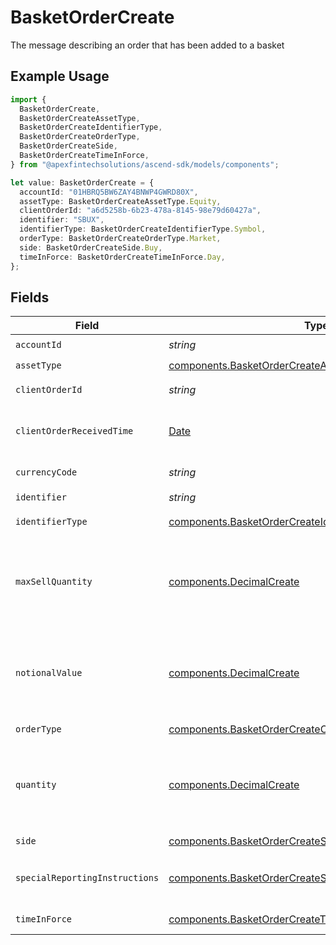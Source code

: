 # BasketOrderCreate

The message describing an order that has been added to a basket

## Example Usage

```typescript
import {
  BasketOrderCreate,
  BasketOrderCreateAssetType,
  BasketOrderCreateIdentifierType,
  BasketOrderCreateOrderType,
  BasketOrderCreateSide,
  BasketOrderCreateTimeInForce,
} from "@apexfintechsolutions/ascend-sdk/models/components";

let value: BasketOrderCreate = {
  accountId: "01HBRQ5BW6ZAY4BNWP4GWRD80X",
  assetType: BasketOrderCreateAssetType.Equity,
  clientOrderId: "a6d5258b-6b23-478a-8145-98e79d60427a",
  identifier: "SBUX",
  identifierType: BasketOrderCreateIdentifierType.Symbol,
  orderType: BasketOrderCreateOrderType.Market,
  side: BasketOrderCreateSide.Buy,
  timeInForce: BasketOrderCreateTimeInForce.Day,
};
```

## Fields

| Field                                                                                                                                                                                                                                                                                                                                                        | Type                                                                                                                                                                                                                                                                                                                                                         | Required                                                                                                                                                                                                                                                                                                                                                     | Description                                                                                                                                                                                                                                                                                                                                                  | Example                                                                                                                                                                                                                                                                                                                                                      |
| ------------------------------------------------------------------------------------------------------------------------------------------------------------------------------------------------------------------------------------------------------------------------------------------------------------------------------------------------------------ | ------------------------------------------------------------------------------------------------------------------------------------------------------------------------------------------------------------------------------------------------------------------------------------------------------------------------------------------------------------ | ------------------------------------------------------------------------------------------------------------------------------------------------------------------------------------------------------------------------------------------------------------------------------------------------------------------------------------------------------------ | ------------------------------------------------------------------------------------------------------------------------------------------------------------------------------------------------------------------------------------------------------------------------------------------------------------------------------------------------------------ | ------------------------------------------------------------------------------------------------------------------------------------------------------------------------------------------------------------------------------------------------------------------------------------------------------------------------------------------------------------ |
| `accountId`                                                                                                                                                                                                                                                                                                                                                  | *string*                                                                                                                                                                                                                                                                                                                                                     | :heavy_check_mark:                                                                                                                                                                                                                                                                                                                                           | The identifier of the account transacting this order                                                                                                                                                                                                                                                                                                         | 01HBRQ5BW6ZAY4BNWP4GWRD80X                                                                                                                                                                                                                                                                                                                                   |
| `assetType`                                                                                                                                                                                                                                                                                                                                                  | [components.BasketOrderCreateAssetType](../../models/components/basketordercreateassettype.md)                                                                                                                                                                                                                                                               | :heavy_check_mark:                                                                                                                                                                                                                                                                                                                                           | The type of the asset in this order                                                                                                                                                                                                                                                                                                                          | EQUITY                                                                                                                                                                                                                                                                                                                                                       |
| `clientOrderId`                                                                                                                                                                                                                                                                                                                                              | *string*                                                                                                                                                                                                                                                                                                                                                     | :heavy_check_mark:                                                                                                                                                                                                                                                                                                                                           | User-supplied unique order ID. Cannot be more than 40 characters long.                                                                                                                                                                                                                                                                                       | a6d5258b-6b23-478a-8145-98e79d60427a                                                                                                                                                                                                                                                                                                                         |
| `clientOrderReceivedTime`                                                                                                                                                                                                                                                                                                                                    | [Date](https://developer.mozilla.org/en-US/docs/Web/JavaScript/Reference/Global_Objects/Date)                                                                                                                                                                                                                                                                | :heavy_minus_sign:                                                                                                                                                                                                                                                                                                                                           | Time the order request was received by the client. Must be in the past.                                                                                                                                                                                                                                                                                      | {<br/>"nanos": 673000000,<br/>"seconds": 1712081789<br/>}                                                                                                                                                                                                                                                                                                    |
| `currencyCode`                                                                                                                                                                                                                                                                                                                                               | *string*                                                                                                                                                                                                                                                                                                                                                     | :heavy_minus_sign:                                                                                                                                                                                                                                                                                                                                           | Defaults to "USD". Only "USD" is supported. Full list of currency codes is defined at: https://en.wikipedia.org/wiki/ISO_4217                                                                                                                                                                                                                                | USD                                                                                                                                                                                                                                                                                                                                                          |
| `identifier`                                                                                                                                                                                                                                                                                                                                                 | *string*                                                                                                                                                                                                                                                                                                                                                     | :heavy_check_mark:                                                                                                                                                                                                                                                                                                                                           | Identifier of the asset (of the type specified in `identifier_type`).                                                                                                                                                                                                                                                                                        | SBUX                                                                                                                                                                                                                                                                                                                                                         |
| `identifierType`                                                                                                                                                                                                                                                                                                                                             | [components.BasketOrderCreateIdentifierType](../../models/components/basketordercreateidentifiertype.md)                                                                                                                                                                                                                                                     | :heavy_check_mark:                                                                                                                                                                                                                                                                                                                                           | The identifier type of the asset being ordered. For Equities: only SYMBOL is supported For Mutual Funds: only SYMBOL and CUSIP are supported                                                                                                                                                                                                                 | SYMBOL                                                                                                                                                                                                                                                                                                                                                       |
| `maxSellQuantity`                                                                                                                                                                                                                                                                                                                                            | [components.DecimalCreate](../../models/components/decimalcreate.md)                                                                                                                                                                                                                                                                                         | :heavy_minus_sign:                                                                                                                                                                                                                                                                                                                                           | A representation of a decimal value, such as 2.5. Clients may convert values into language-native decimal formats, such as Java's [BigDecimal][] or Python's [decimal.Decimal][].<br/><br/> [BigDecimal]:<br/> https://docs.oracle.com/en/java/javase/11/docs/api/java.base/java/math/BigDecimal.html<br/> [decimal.Decimal]: https://docs.python.org/3/library/decimal.html |                                                                                                                                                                                                                                                                                                                                                              |
| `notionalValue`                                                                                                                                                                                                                                                                                                                                              | [components.DecimalCreate](../../models/components/decimalcreate.md)                                                                                                                                                                                                                                                                                         | :heavy_minus_sign:                                                                                                                                                                                                                                                                                                                                           | A representation of a decimal value, such as 2.5. Clients may convert values into language-native decimal formats, such as Java's [BigDecimal][] or Python's [decimal.Decimal][].<br/><br/> [BigDecimal]:<br/> https://docs.oracle.com/en/java/javase/11/docs/api/java.base/java/math/BigDecimal.html<br/> [decimal.Decimal]: https://docs.python.org/3/library/decimal.html |                                                                                                                                                                                                                                                                                                                                                              |
| `orderType`                                                                                                                                                                                                                                                                                                                                                  | [components.BasketOrderCreateOrderType](../../models/components/basketordercreateordertype.md)                                                                                                                                                                                                                                                               | :heavy_check_mark:                                                                                                                                                                                                                                                                                                                                           | The execution type of this order.                                                                                                                                                                                                                                                                                                                            | MARKET                                                                                                                                                                                                                                                                                                                                                       |
| `quantity`                                                                                                                                                                                                                                                                                                                                                   | [components.DecimalCreate](../../models/components/decimalcreate.md)                                                                                                                                                                                                                                                                                         | :heavy_minus_sign:                                                                                                                                                                                                                                                                                                                                           | A representation of a decimal value, such as 2.5. Clients may convert values into language-native decimal formats, such as Java's [BigDecimal][] or Python's [decimal.Decimal][].<br/><br/> [BigDecimal]:<br/> https://docs.oracle.com/en/java/javase/11/docs/api/java.base/java/math/BigDecimal.html<br/> [decimal.Decimal]: https://docs.python.org/3/library/decimal.html |                                                                                                                                                                                                                                                                                                                                                              |
| `side`                                                                                                                                                                                                                                                                                                                                                       | [components.BasketOrderCreateSide](../../models/components/basketordercreateside.md)                                                                                                                                                                                                                                                                         | :heavy_check_mark:                                                                                                                                                                                                                                                                                                                                           | The side of this order.                                                                                                                                                                                                                                                                                                                                      | BUY                                                                                                                                                                                                                                                                                                                                                          |
| `specialReportingInstructions`                                                                                                                                                                                                                                                                                                                               | [components.BasketOrderCreateSpecialReportingInstructions](../../models/components/basketordercreatespecialreportinginstructions.md)[]                                                                                                                                                                                                                       | :heavy_minus_sign:                                                                                                                                                                                                                                                                                                                                           | Special Reporting Instructions to be applied to this order. Can include multiple Instructions.                                                                                                                                                                                                                                                               | [<br/>"UNSOLICITED",<br/>"ROUND_UP"<br/>]                                                                                                                                                                                                                                                                                                                    |
| `timeInForce`                                                                                                                                                                                                                                                                                                                                                | [components.BasketOrderCreateTimeInForce](../../models/components/basketordercreatetimeinforce.md)                                                                                                                                                                                                                                                           | :heavy_check_mark:                                                                                                                                                                                                                                                                                                                                           | Must be the value "DAY". Regulatory requirements dictate that the system capture the intended time_in_force, which is why this a mandatory field.                                                                                                                                                                                                            | DAY                                                                                                                                                                                                                                                                                                                                                          |